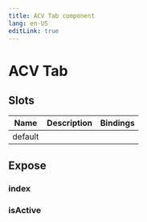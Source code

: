 ```yaml
---
title: ACV Tab component
lang: en-US
editLink: true
---
```


# ACV Tab

## Slots

| Name    | Description | Bindings |
| ------- | ----------- | -------- |
| default |             |          |

## Expose

### index

>

### isActive

>
